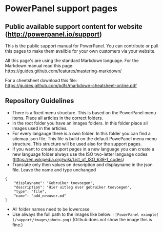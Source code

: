 # PowerPanel support pages

## Public available support content for website (http://powerpanel.io/support)

This is the public support manual for PowerPanel. You can contribute or pull this pages to make them availble for your own customers via your website.

All this page's are using the standard Markdown language. For the Markdown manual read this page: https://guides.github.com/features/mastering-markdown/

For a cheetsheet download this file: https://guides.github.com/pdfs/markdown-cheatsheet-online.pdf

## Repository Guidelines

- There is a fixed menu structure. This is based on the PowerPanel menu items. Place all articles in the correct folders.
- In the root folder you have an images folders. In this folder place all images used in the articles.
- For every langauge there is a own folder. In this folder you can find a sitemap.json file. This file is build on the default PowePanel menu menu structure. This structure will be used also for the support pages. 
- If you want to create suport pages in a new language you can create a new language folder always use the ISO two-letter language codes (https://en.wikipedia.org/wiki/List_of_ISO_639-1_codes)
- Translate only then values on description and displayname in the json file. Leave the name and type unchanged  
```    
{
    "displayname": "Gebruiker toevoegen",
    "description": "Hier uitleg over gebruiker toevoegen",
    "type": "file",
    "name": "add_newuser.md"
}
```
- All folder names need to be lowercase
- Use always the full path to the images like below: 
```![PowerPanel example](/support/images/photo.png)``` (Github does not show the image this is fine.)
